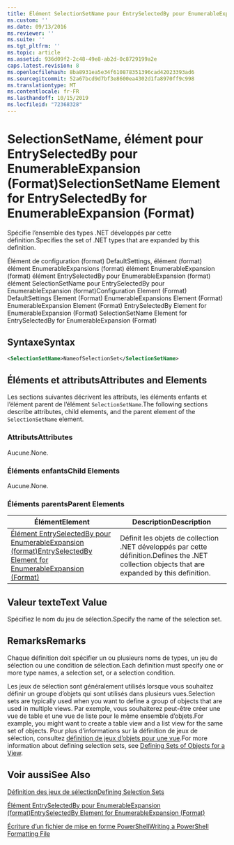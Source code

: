 ```yaml
---
title: Élément SelectionSetName pour EntrySelectedBy pour EnumerableExpansion (format) | Microsoft Docs
ms.custom: ''
ms.date: 09/13/2016
ms.reviewer: ''
ms.suite: ''
ms.tgt_pltfrm: ''
ms.topic: article
ms.assetid: 936d09f2-2c48-49e8-ab2d-0c8729199a2e
caps.latest.revision: 8
ms.openlocfilehash: 8ba8931ea5e34f610878351396cad42023393ad6
ms.sourcegitcommit: 52a67bcd9d7bf3e8600ea4302d1fa8970ff9c998
ms.translationtype: MT
ms.contentlocale: fr-FR
ms.lasthandoff: 10/15/2019
ms.locfileid: "72368328"
---
```

# <a name="selectionsetname-element-for-entryselectedby-for-enumerableexpansion-format"></a><span data-ttu-id="55a9c-102">SelectionSetName, élément pour EntrySelectedBy pour EnumerableExpansion (Format)</span><span class="sxs-lookup"><span data-stu-id="55a9c-102">SelectionSetName Element for EntrySelectedBy for EnumerableExpansion (Format)</span></span>

<span data-ttu-id="55a9c-103">Spécifie l’ensemble des types .NET développés par cette définition.</span><span class="sxs-lookup"><span data-stu-id="55a9c-103">Specifies the set of .NET types that are expanded by this definition.</span></span>

<span data-ttu-id="55a9c-104">Élément de configuration (format) DefaultSettings, élément (format) élément EnumerableExpansions (format) élément EnumerableExpansion (format) élément EntrySelectedBy pour EnumerableExpansion (format) élément SelectionSetName pour EntrySelectedBy pour EnumerableExpansion (format)</span><span class="sxs-lookup"><span data-stu-id="55a9c-104">Configuration Element (Format) DefaultSettings Element (Format) EnumerableExpansions Element (Format) EnumerableExpansion Element (Format) EntrySelectedBy Element for EnumerableExpansion (Format) SelectionSetName Element for EntrySelectedBy for EnumerableExpansion (Format)</span></span>

## <a name="syntax"></a><span data-ttu-id="55a9c-105">Syntaxe</span><span class="sxs-lookup"><span data-stu-id="55a9c-105">Syntax</span></span>

```xml
<SelectionSetName>NameofSelectionSet</SelectionSetName>

```

## <a name="attributes-and-elements"></a><span data-ttu-id="55a9c-106">Éléments et attributs</span><span class="sxs-lookup"><span data-stu-id="55a9c-106">Attributes and Elements</span></span>

<span data-ttu-id="55a9c-107">Les sections suivantes décrivent les attributs, les éléments enfants et l’élément parent de l’élément `SelectionSetName`.</span><span class="sxs-lookup"><span data-stu-id="55a9c-107">The following sections describe attributes, child elements, and the parent element of the `SelectionSetName` element.</span></span>

### <a name="attributes"></a><span data-ttu-id="55a9c-108">Attributs</span><span class="sxs-lookup"><span data-stu-id="55a9c-108">Attributes</span></span>

<span data-ttu-id="55a9c-109">Aucune.</span><span class="sxs-lookup"><span data-stu-id="55a9c-109">None.</span></span>

### <a name="child-elements"></a><span data-ttu-id="55a9c-110">Éléments enfants</span><span class="sxs-lookup"><span data-stu-id="55a9c-110">Child Elements</span></span>

<span data-ttu-id="55a9c-111">Aucune.</span><span class="sxs-lookup"><span data-stu-id="55a9c-111">None.</span></span>

### <a name="parent-elements"></a><span data-ttu-id="55a9c-112">Éléments parents</span><span class="sxs-lookup"><span data-stu-id="55a9c-112">Parent Elements</span></span>

|<span data-ttu-id="55a9c-113">Élément</span><span class="sxs-lookup"><span data-stu-id="55a9c-113">Element</span></span>|<span data-ttu-id="55a9c-114">Description</span><span class="sxs-lookup"><span data-stu-id="55a9c-114">Description</span></span>|
|-------------|-----------------|
|[<span data-ttu-id="55a9c-115">Élément EntrySelectedBy pour EnumerableExpansion (format)</span><span class="sxs-lookup"><span data-stu-id="55a9c-115">EntrySelectedBy Element for EnumerableExpansion (Format)</span></span>](./entryselectedby-element-for-enumerableexpansion-format.md)|<span data-ttu-id="55a9c-116">Définit les objets de collection .NET développés par cette définition.</span><span class="sxs-lookup"><span data-stu-id="55a9c-116">Defines the .NET collection objects that are expanded by this definition.</span></span>|

## <a name="text-value"></a><span data-ttu-id="55a9c-117">Valeur texte</span><span class="sxs-lookup"><span data-stu-id="55a9c-117">Text Value</span></span>

<span data-ttu-id="55a9c-118">Spécifiez le nom du jeu de sélection.</span><span class="sxs-lookup"><span data-stu-id="55a9c-118">Specify the name of the selection set.</span></span>

## <a name="remarks"></a><span data-ttu-id="55a9c-119">Remarks</span><span class="sxs-lookup"><span data-stu-id="55a9c-119">Remarks</span></span>

<span data-ttu-id="55a9c-120">Chaque définition doit spécifier un ou plusieurs noms de types, un jeu de sélection ou une condition de sélection.</span><span class="sxs-lookup"><span data-stu-id="55a9c-120">Each definition must specify one or more type names, a selection set, or a selection condition.</span></span>

<span data-ttu-id="55a9c-121">Les jeux de sélection sont généralement utilisés lorsque vous souhaitez définir un groupe d’objets qui sont utilisés dans plusieurs vues.</span><span class="sxs-lookup"><span data-stu-id="55a9c-121">Selection sets are typically used when you want to define a group of objects that are used in multiple views.</span></span> <span data-ttu-id="55a9c-122">Par exemple, vous souhaiterez peut-être créer une vue de table et une vue de liste pour le même ensemble d’objets.</span><span class="sxs-lookup"><span data-stu-id="55a9c-122">For example, you might want to create a table view and a list view for the same set of objects.</span></span> <span data-ttu-id="55a9c-123">Pour plus d’informations sur la définition de jeux de sélection, consultez [définition de jeux d’objets pour une vue](./defining-selection-sets.md).</span><span class="sxs-lookup"><span data-stu-id="55a9c-123">For more information about defining selection sets, see [Defining Sets of Objects for a View](./defining-selection-sets.md).</span></span>

## <a name="see-also"></a><span data-ttu-id="55a9c-124">Voir aussi</span><span class="sxs-lookup"><span data-stu-id="55a9c-124">See Also</span></span>

[<span data-ttu-id="55a9c-125">Définition des jeux de sélection</span><span class="sxs-lookup"><span data-stu-id="55a9c-125">Defining Selection Sets</span></span>](./defining-selection-sets.md)

[<span data-ttu-id="55a9c-126">Élément EntrySelectedBy pour EnumerableExpansion (format)</span><span class="sxs-lookup"><span data-stu-id="55a9c-126">EntrySelectedBy Element for EnumerableExpansion (Format)</span></span>](./entryselectedby-element-for-enumerableexpansion-format.md)

[<span data-ttu-id="55a9c-127">Écriture d’un fichier de mise en forme PowerShell</span><span class="sxs-lookup"><span data-stu-id="55a9c-127">Writing a PowerShell Formatting File</span></span>](./writing-a-powershell-formatting-file.md)
